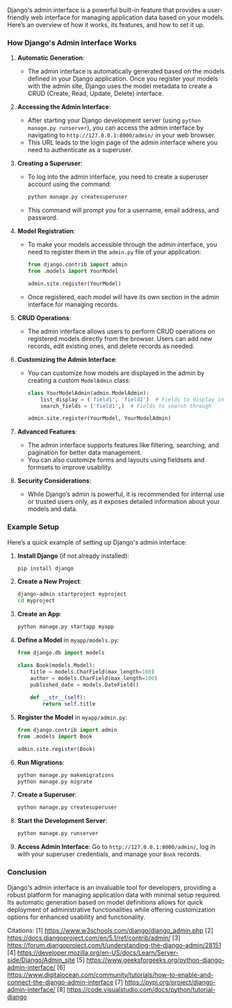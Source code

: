 Django's admin interface is a powerful built-in feature that provides a user-friendly web interface for managing application data based on your models. Here’s an overview of how it works, its features, and how to set it up.

### How Django's Admin Interface Works

1. **Automatic Generation**:
   - The admin interface is automatically generated based on the models defined in your Django application. Once you register your models with the admin site, Django uses the model metadata to create a CRUD (Create, Read, Update, Delete) interface.

2. **Accessing the Admin Interface**:
   - After starting your Django development server (using `python manage.py runserver`), you can access the admin interface by navigating to `http://127.0.0.1:8000/admin/` in your web browser.
   - This URL leads to the login page of the admin interface where you need to authenticate as a superuser.

3. **Creating a Superuser**:
   - To log into the admin interface, you need to create a superuser account using the command:
     ```bash
     python manage.py createsuperuser
     ```
   - This command will prompt you for a username, email address, and password.

4. **Model Registration**:
   - To make your models accessible through the admin interface, you need to register them in the `admin.py` file of your application:
     ```python
     from django.contrib import admin
     from .models import YourModel

     admin.site.register(YourModel)
     ```
   - Once registered, each model will have its own section in the admin interface for managing records.

5. **CRUD Operations**:
   - The admin interface allows users to perform CRUD operations on registered models directly from the browser. Users can add new records, edit existing ones, and delete records as needed.

6. **Customizing the Admin Interface**:
   - You can customize how models are displayed in the admin by creating a custom `ModelAdmin` class:
     ```python
     class YourModelAdmin(admin.ModelAdmin):
         list_display = ('field1', 'field2')  # Fields to display in list view
         search_fields = ('field1',)  # Fields to search through

     admin.site.register(YourModel, YourModelAdmin)
     ```

7. **Advanced Features**:
   - The admin interface supports features like filtering, searching, and pagination for better data management.
   - You can also customize forms and layouts using fieldsets and formsets to improve usability.

8. **Security Considerations**:
   - While Django’s admin is powerful, it is recommended for internal use or trusted users only, as it exposes detailed information about your models and data.

### Example Setup

Here’s a quick example of setting up Django's admin interface:

1. **Install Django** (if not already installed):
   ```bash
   pip install django
   ```

2. **Create a New Project**:
   ```bash
   django-admin startproject myproject
   cd myproject
   ```

3. **Create an App**:
   ```bash
   python manage.py startapp myapp
   ```

4. **Define a Model** in `myapp/models.py`:
   ```python
   from django.db import models

   class Book(models.Model):
       title = models.CharField(max_length=100)
       author = models.CharField(max_length=100)
       published_date = models.DateField()
       
       def __str__(self):
           return self.title
   ```

5. **Register the Model** in `myapp/admin.py`:
   ```python
   from django.contrib import admin
   from .models import Book

   admin.site.register(Book)
   ```

6. **Run Migrations**:
   ```bash
   python manage.py makemigrations
   python manage.py migrate
   ```

7. **Create a Superuser**:
   ```bash
   python manage.py createsuperuser
   ```

8. **Start the Development Server**:
   ```bash
   python manage.py runserver
   ```

9. **Access Admin Interface**: Go to `http://127.0.0.1:8000/admin/`, log in with your superuser credentials, and manage your `Book` records.

### Conclusion

Django's admin interface is an invaluable tool for developers, providing a robust platform for managing application data with minimal setup required. Its automatic generation based on model definitions allows for quick deployment of administrative functionalities while offering customization options for enhanced usability and functionality.

Citations:
[1] https://www.w3schools.com/django/django_admin.php
[2] https://docs.djangoproject.com/en/5.1/ref/contrib/admin/
[3] https://forum.djangoproject.com/t/understanding-the-django-admin/28151
[4] https://developer.mozilla.org/en-US/docs/Learn/Server-side/Django/Admin_site
[5] https://www.geeksforgeeks.org/python-django-admin-interface/
[6] https://www.digitalocean.com/community/tutorials/how-to-enable-and-connect-the-django-admin-interface
[7] https://pypi.org/project/django-admin-interface/
[8] https://code.visualstudio.com/docs/python/tutorial-django